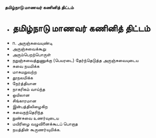 **தமிழ்நாடு மாணவர் கணினித் திட்டம்**
- # தமிழ்நாடு மாணவர் கணினித் திட்டம்
- n. அருஞ்சுவையுண்டி
- அருஞ்சுவைக்கூறு
- அரும்பெறற்பொருள்
- நறுஞ்சுவைத்துணுக்கு (பெயரடை) தேர்ந்தெடுத்த அருஞ்சுவையுடைய
- சுவை நயமிக்க
- மாசுமறுவற்ற
- தூநலமிக்க
- நேர்த்தியான
- நாகரிகம் வாய்ந்த
- ஒயிலான
- சிங்காரமான
- இன்பத்திலிழைகிற
- சுவைநந்தெரிந்த
- நுண்சுவை உணர்வுடைய
- மயிரிழை வழுவினைக்கூடப் பொறாத
- நயத்தின் கூருணர்வுமிக்க.

